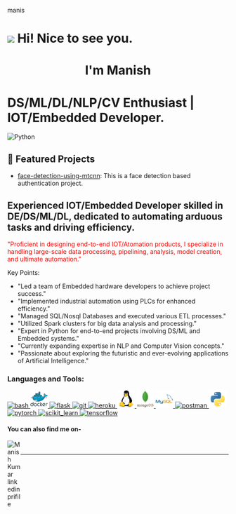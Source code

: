 manis<h1><img src="https://emojis.slackmojis.com/emojis/images/1531849430/4246/blob-sunglasses.gif?1531849430" width="30"/> Hi! Nice to see you.</h1>
<h1 align="center">I'm Manish</h1>

<h1> DS/ML/DL/NLP/CV Enthusiast | IOT/Embedded Developer.</h1>

![Python](https://img.shields.io/badge/Python-Expert-blue)

<!-- ![AWS](https://img.shields.io/badge/AWS-Certified-orange) -->

<!-- ![GitHub Stats](https://github-readme-stats.vercel.app/api?username=manish7065&show_icons=true&theme=radical) -->

<!-- ![Contribution Graph](https://activity-graph.herokuapp.com/graph?username=manish7065&bg_color=ffffff&color=000000&line=000000&point=00FF00) -->

<!-- [![face-detection-using-mtcnn](https://github-readme-stats.vercel.app/api/pin/?username=manish7065&repo=face-detection-using-mtcnn)](https://github.com/manish7065/face-detection-using-mtcnn) -->

<!-- [![Project Name](https://github.com/manish7065/face-detection-using-mtcnn/blob/main/images/preview.png)](https://github.com/manish7065/face-detection-using-mtcnn) -->

<!-- [![sensor_fault](https://raw.githubusercontent.com/manish7065/sensor_fault/main/docs/consumer.drawio%20(2)%20(1).svg)](https://github.com/manish7065/sensor_fault) -->






## 🚀 Featured Projects
- [face-detection-using-mtcnn](https://github.com/manish7065/face-detection-using-mtcnn): This is a face detection based authentication project.


## Experienced IOT/Embedded Developer skilled in DE/DS/ML/DL, dedicated to automating arduous tasks and driving efficiency. 

<p style="color: red;">"Proficient in designing end-to-end IOT/Atomation products, I specialize in handling large-scale data processing, pipelining, analysis, model creation, and ultimate automation."</p>

Key Points:

- "Led a team of Embedded hardware developers to achieve project success."
- "Implemented industrial automation using PLCs for enhanced efficiency."
- "Managed SQL/Nosql Databases and executed various ETL processes."
- "Utilized Spark clusters for big data analysis and processing."
- "Expert in Python for end-to-end projects involving DS/ML and Embedded systems."
- "Currently expanding expertise in NLP and Computer Vision concepts."
- "Passionate about exploring the futuristic and ever-evolving applications of Artificial Intelligence."

<h3 align="left">Languages and Tools:</h3>
<p align="left"><a href="https://www.gnu.org/software/bash/" target="_blank"> <img src="https://www.vectorlogo.zone/logos/gnu_bash/gnu_bash-icon.svg" alt="bash" width="40" height="40"/> </a> <a href="https://www.docker.com/" target="_blank"> <img src="https://raw.githubusercontent.com/devicons/devicon/master/icons/docker/docker-original-wordmark.svg" alt="docker" width="40" height="40"/> </a> <a href="https://flask.palletsprojects.com/" target="_blank"> <img src="https://www.vectorlogo.zone/logos/pocoo_flask/pocoo_flask-icon.svg" alt="flask" width="40" height="40"/> </a><a href="https://git-scm.com/"target="_blank"> <img src="https://www.vectorlogo.zone/logos/git-scm/git-scm-icon.svg" alt="git" width="40" height="40"/> </a> 
<a href="https://heroku.com" target="_blank"> <img src="https://www.vectorlogo.zone/logos/heroku/heroku-icon.svg" alt="heroku" width="40" height="40"/> </a> <a href="https://www.linux.org/" target="_blank"> <img src="https://raw.githubusercontent.com/devicons/devicon/master/icons/linux/linux-original.svg" alt="linux" width="40" height="40"/> </a> <a href="https://www.mongodb.com/" target="_blank"> <img src="https://raw.githubusercontent.com/devicons/devicon/master/icons/mongodb/mongodb-original-wordmark.svg" alt="mongodb" width="40" height="40"/> </a> <a href="https://www.mysql.com/" target="_blank"> <img src="https://raw.githubusercontent.com/devicons/devicon/master/icons/mysql/mysql-original-wordmark.svg" alt="mysql" width="40" height="40"/> </a> <a href="https://postman.com" target="_blank"> <img src="https://www.vectorlogo.zone/logos/getpostman/getpostman-icon.svg" alt="postman" width="40" height="40"/> </a> <a href="https://www.python.org" target="_blank"> <img src="https://raw.githubusercontent.com/devicons/devicon/master/icons/python/python-original.svg" alt="python" width="40" height="40"/> </a> <a href="https://pytorch.org/" target="_blank"> <img src="https://www.vectorlogo.zone/logos/pytorch/pytorch-icon.svg" alt="pytorch" width="40" height="40"/> </a><a href="https://scikit-learn.org/" target="_blank"> <img src="https://upload.wikimedia.org/wikipedia/commons/0/05/Scikit_learn_logo_small.svg" alt="scikit_learn" width="40" height="40"/> </a> <a href="https://www.tensorflow.org" target="_blank"> <img src="https://www.vectorlogo.zone/logos/tensorflow/tensorflow-icon.svg" alt="tensorflow" width="40" height="40"/> </a> </p>


#### You can also find me on- 

[<img align="left" alt="Manish Kumar linkedin prifile" width="30px" src="https://img.icons8.com/color/48/000000/linkedin.png" />][linkedin]

<br>

<hr>

[linkedin]: http://www.linkedin.com/in/manish-kumar-5ba04213a

<!--
**manish7065/manish7065** is a ✨ _special_ ✨ repository because its `README.md` (this file) appears on your GitHub profile.

Here are some ideas to get you started:

- 🔭 I’m currently working on ...
- 🌱 I’m currently learning ...
- 👯 I’m looking to collaborate on ...
- 🤔 I’m looking for help with ...
- 💬 Ask me about ...
- 📫 How to reach me: ...
- 😄 Pronouns: ...
- ⚡ Fun fact: ...
-->
